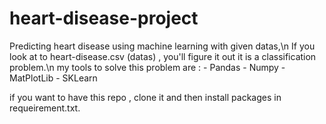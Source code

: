 # heart-disease-project
 Predicting heart disease using machine learning with given datas,\n
 If you look at to heart-disease.csv (datas) , you'll figure it out it is a classification problem.\n
 my tools to solve this problem are : 
    -  Pandas
    -  Numpy
    -  MatPlotLib
    -  SKLearn

if you want to have this repo , clone it and then install packages in requeirement.txt.
